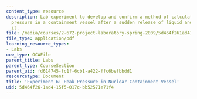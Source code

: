 ```yaml
---
content_type: resource
description: Lab experiment to develop and confirm a method of calculating the peak
  pressure in a containment vessel after a sudden release of liquid and vapor into
  it.
file: /media/courses/2-672-project-laboratory-spring-2009/5d464f261ad415f5017cbb52571e71f4_peak_press.pdf
file_type: application/pdf
learning_resource_types:
- Labs
ocw_type: OCWFile
parent_title: Labs
parent_type: CourseSection
parent_uid: fd614745-fc1f-6cb1-a422-ffc6befbbdd1
resourcetype: Document
title: 'Experiment 6: Peak Pressure in Nuclear Containment Vessel'
uid: 5d464f26-1ad4-15f5-017c-bb52571e71f4
---
```

